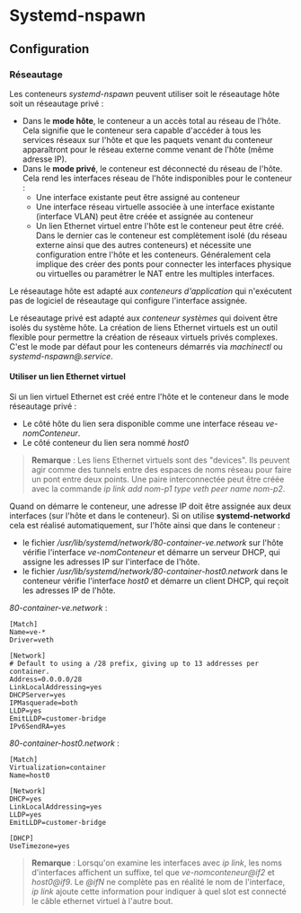 # Systemd-nspawn

## Configuration

### Réseautage

Les conteneurs *systemd-nspawn* peuvent utiliser soit le réseautage hôte soit un réseautage privé :

* Dans le **mode hôte**, le conteneur a un accès total au réseau de l'hôte. Cela signifie que le
  conteneur sera capable d'accéder à tous les services réseaux sur l'hôte et que les paquets venant
  du conteneur apparaîtront pour le réseau externe comme venant de l'hôte (même adresse IP).
* Dans le **mode privé**, le conteneur est déconnecté du réseau de l'hôte. Cela rend les interfaces
  réseau de l'hôte indisponibles pour le conteneur :
    + Une interface existante peut être assigné au conteneur
    + Une interface réseau virtuelle associée à une interface existante (interface VLAN) peut être
      créée et assignée au conteneur
    + Un lien Ethernet virtuel entre l'hôte est le conteneur peut être créé.
  Dans le dernier cas le conteneur est complètement isolé (du réseau externe ainsi que des autres
  conteneurs) et nécessite une configuration entre l'hôte et les conteneurs. Généralement cela
  implique des créer des ponts pour connecter les interfaces physique ou virtuelles ou paramétrer le
  NAT entre les multiples interfaces.

Le réseautage hôte est adapté aux *conteneurs d'application* qui n'exécutent pas de logiciel de
réseautage qui configure l'interface assignée.

Le réseautage privé est adapté aux *conteneur systèmes* qui doivent être isolés du système hôte. La
création de liens Ethernet virtuels est un outil flexible pour permettre la création de réseaux
virtuels privés complexes. C'est le mode par défaut pour les conteneurs démarrés via *machinectl* ou
*systemd-nspawn@.service*.

#### Utiliser un lien Ethernet virtuel

Si un lien virtuel Ethernet est créé entre l'hôte et le conteneur dans le mode réseautage privé :
* Le côté hôte du lien sera disponible comme une interface réseau *ve-nomConteneur*.
* Le côté conteneur du lien sera nommé *host0*

> **Remarque** : Les liens Ethernet virtuels sont des "devices". Ils peuvent agir comme des tunnels
  entre des espaces de noms réseau pour faire un pont entre deux points. Une paire interconnectée
  peut être créée avec la commande *ip link add nom-p1 type veth peer name nom-p2*.

Quand on démarre le conteneur, une adresse IP doit être assignée aux deux interfaces (sur l'hôte et
dans le conteneur). Si on utilise **systemd-networkd** cela est réalisé automatiquement, sur l'hôte
ainsi que dans le conteneur :

* le fichier */usr/lib/systemd/network/80-container-ve.network* sur l'hôte vérifie l'interface
  *ve-nomConteneur* et démarre un serveur DHCP, qui assigne les adresses IP sur l'interface de
  l'hôte.
* le fichier */usr/lib/systemd/network/80-container-host0.network* dans le conteneur vérifie
  l'interface *host0* et démarre un client DHCP, qui reçoit les adresses IP de l'hôte.

*80-container-ve.network* :
```ini,ignore
[Match]
Name=ve-*
Driver=veth

[Network]
# Default to using a /28 prefix, giving up to 13 addresses per container.
Address=0.0.0.0/28
LinkLocalAddressing=yes
DHCPServer=yes
IPMasquerade=both
LLDP=yes
EmitLLDP=customer-bridge
IPv6SendRA=yes
```

*80-container-host0.network* :
```ini,ignore
[Match]
Virtualization=container
Name=host0

[Network]
DHCP=yes
LinkLocalAddressing=yes
LLDP=yes
EmitLLDP=customer-bridge

[DHCP]
UseTimezone=yes
```

> **Remarque** : Lorsqu'on examine les interfaces avec *ip link*, les noms d'interfaces affichent un
  suffixe, tel que *ve-nomconteneur@if2* et *host0@if9*. Le *@ifN* ne complète pas en réalité le nom
  de l'interface, *ip link* ajoute cette information pour indiquer à quel slot est connecté le câble
  ethernet virtuel à l'autre bout.

